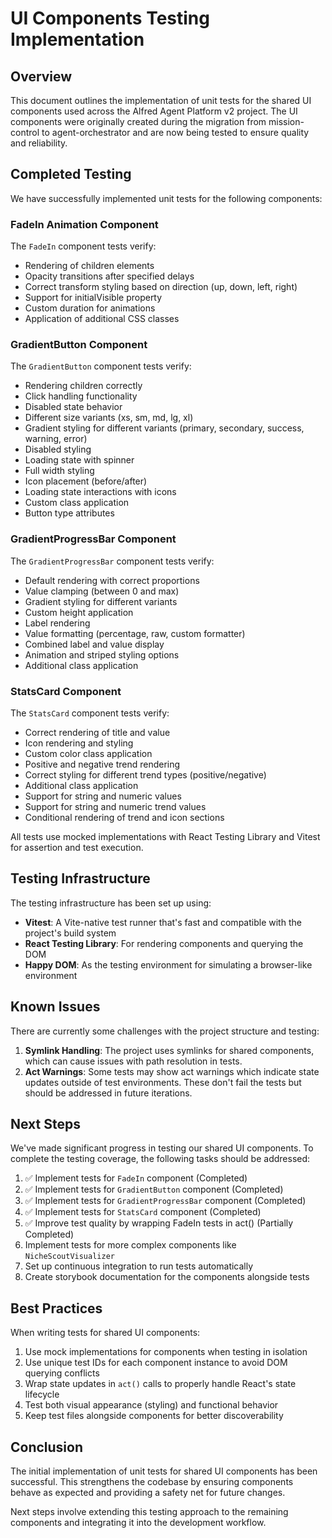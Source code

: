 # UI Components Testing Implementation

## Overview

This document outlines the implementation of unit tests for the shared UI components used across the Alfred Agent Platform v2 project. The UI components were originally created during the migration from mission-control to agent-orchestrator and are now being tested to ensure quality and reliability.

## Completed Testing

We have successfully implemented unit tests for the following components:

### FadeIn Animation Component

The `FadeIn` component tests verify:
- Rendering of children elements
- Opacity transitions after specified delays
- Correct transform styling based on direction (up, down, left, right)
- Support for initialVisible property
- Custom duration for animations
- Application of additional CSS classes

### GradientButton Component

The `GradientButton` component tests verify:
- Rendering children correctly
- Click handling functionality
- Disabled state behavior
- Different size variants (xs, sm, md, lg, xl)
- Gradient styling for different variants (primary, secondary, success, warning, error)
- Disabled styling
- Loading state with spinner
- Full width styling
- Icon placement (before/after)
- Loading state interactions with icons
- Custom class application
- Button type attributes

### GradientProgressBar Component

The `GradientProgressBar` component tests verify:
- Default rendering with correct proportions
- Value clamping (between 0 and max)
- Gradient styling for different variants
- Custom height application
- Label rendering
- Value formatting (percentage, raw, custom formatter)
- Combined label and value display
- Animation and striped styling options
- Additional class application

### StatsCard Component

The `StatsCard` component tests verify:
- Correct rendering of title and value
- Icon rendering and styling
- Custom color class application
- Positive and negative trend rendering
- Correct styling for different trend types (positive/negative)
- Additional class application
- Support for string and numeric values
- Support for string and numeric trend values
- Conditional rendering of trend and icon sections

All tests use mocked implementations with React Testing Library and Vitest for assertion and test execution.

## Testing Infrastructure

The testing infrastructure has been set up using:

- **Vitest**: A Vite-native test runner that's fast and compatible with the project's build system
- **React Testing Library**: For rendering components and querying the DOM
- **Happy DOM**: As the testing environment for simulating a browser-like environment

## Known Issues

There are currently some challenges with the project structure and testing:

1. **Symlink Handling**: The project uses symlinks for shared components, which can cause issues with path resolution in tests.
2. **Act Warnings**: Some tests may show act warnings which indicate state updates outside of test environments. These don't fail the tests but should be addressed in future iterations.

## Next Steps

We've made significant progress in testing our shared UI components. To complete the testing coverage, the following tasks should be addressed:

1. ✅ Implement tests for `FadeIn` component (Completed)
2. ✅ Implement tests for `GradientButton` component (Completed)
3. ✅ Implement tests for `GradientProgressBar` component (Completed)
4. ✅ Implement tests for `StatsCard` component (Completed)
5. ✅ Improve test quality by wrapping FadeIn tests in act() (Partially Completed)
6. Implement tests for more complex components like `NicheScoutVisualizer`
7. Set up continuous integration to run tests automatically
8. Create storybook documentation for the components alongside tests

## Best Practices

When writing tests for shared UI components:

1. Use mock implementations for components when testing in isolation
2. Use unique test IDs for each component instance to avoid DOM querying conflicts
3. Wrap state updates in `act()` calls to properly handle React's state lifecycle
4. Test both visual appearance (styling) and functional behavior
5. Keep test files alongside components for better discoverability

## Conclusion

The initial implementation of unit tests for shared UI components has been successful. This strengthens the codebase by ensuring components behave as expected and providing a safety net for future changes.

Next steps involve extending this testing approach to the remaining components and integrating it into the development workflow.
